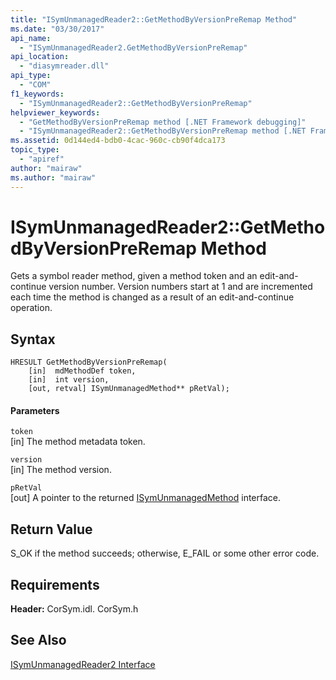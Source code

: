 ```yaml
---
title: "ISymUnmanagedReader2::GetMethodByVersionPreRemap Method"
ms.date: "03/30/2017"
api_name: 
  - "ISymUnmanagedReader2.GetMethodByVersionPreRemap"
api_location: 
  - "diasymreader.dll"
api_type: 
  - "COM"
f1_keywords: 
  - "ISymUnmanagedReader2::GetMethodByVersionPreRemap"
helpviewer_keywords: 
  - "GetMethodByVersionPreRemap method [.NET Framework debugging]"
  - "ISymUnmanagedReader2::GetMethodByVersionPreRemap method [.NET Framework debugging]"
ms.assetid: 0d144ed4-bdb0-4cac-960c-cb90f4dca173
topic_type: 
  - "apiref"
author: "mairaw"
ms.author: "mairaw"
---
```

# ISymUnmanagedReader2::GetMethodByVersionPreRemap Method
Gets a symbol reader method, given a method token and an edit-and-continue version number. Version numbers start at 1 and are incremented each time the method is changed as a result of an edit-and-continue operation.  
  
## Syntax  
  
```  
HRESULT GetMethodByVersionPreRemap(  
    [in]  mdMethodDef token,  
    [in]  int version,  
    [out, retval] ISymUnmanagedMethod** pRetVal);  
```  
  
#### Parameters  
 `token`  
 [in] The method metadata token.  
  
 `version`  
 [in] The method version.  
  
 `pRetVal`  
 [out] A pointer to the returned [ISymUnmanagedMethod](../../../../docs/framework/unmanaged-api/diagnostics/isymunmanagedmethod-interface.md) interface.  
  
## Return Value  
 S_OK if the method succeeds; otherwise, E_FAIL or some other error code.  
  
## Requirements  
 **Header:** CorSym.idl. CorSym.h  
  
## See Also  
 [ISymUnmanagedReader2 Interface](../../../../docs/framework/unmanaged-api/diagnostics/isymunmanagedreader2-interface.md)
